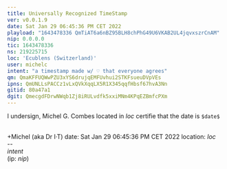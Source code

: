 ```yaml
---
title: Universally Recognized TimeStamp
ver: v0.0.1.9
date: Sat Jan 29 06:45:36 PM CET 2022
playload: "1643478336 QmTiAT6a6nBZ95BLH8chPhG49U6VKAB2UL4jqvxszrCnAM"
nip: 0.0.0.0
tic: 1643478336
ns: 219225715
loc: 'Ecublens (Switzerland)'
user: michelc
intent: "a timestamp made w/ ♡ that everyone agrees"
qm: QmaKFFUQWwPZU3xYS6drujqEMFUvhui2STKFsueuDVpVEs
ipns: QmUNLLsPACCz1vLxQVkXqqLX5R1X345qqfHbsf67hvA3Nn
gitid: 80a47a1
dgit: QmecgdFDrwNWqb1Zj8iRULvdfk5xxiMNm4KPqEZBmfcPXm
---
```


I undersign, Michel G. Combes located in $loc$
certifie that the date is ``$date$``

<br>+Michel (aka Dr I·T)
date: Sat Jan 29 06:45:36 PM CET 2022
location: $loc$
<br>--&nbsp;<br>
$intent$
<br>(ip: $nip$)
